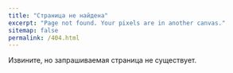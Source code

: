 ```yaml
---
title: "Страница не найдена"
excerpt: "Page not found. Your pixels are in another canvas."
sitemap: false
permalink: /404.html
---
```


Извините, но запрашиваемая страница не существует.

